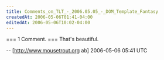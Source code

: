 ```yaml
---
title: Comments_on_TLT_-_2006.05.05_-_DOM_Template_Fantasy
createdAt: 2006-05-06T01:41-04:00
editedAt: 2006-05-06T10:02-04:00
---
```


=== 1 Comment. ===
That's beautiful.

-- [http://www.mousetrout.org ab] 2006-05-06 05:41 UTC


